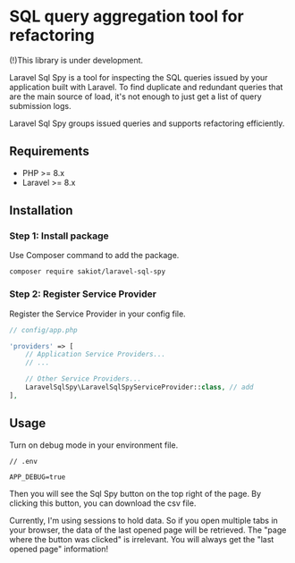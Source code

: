 # SQL query aggregation tool for refactoring

(!)This library is under development.

Laravel Sql Spy is a tool for inspecting the SQL queries issued by your application built with Laravel.
To find duplicate and redundant queries that are the main source of load, it's not enough to just get a list of query submission logs.

Laravel Sql Spy groups issued queries and supports refactoring efficiently.

## Requirements

- PHP >= 8.x
- Laravel >= 8.x

## Installation

### Step 1: Install package

Use Composer command to add the package.

```
composer require sakiot/laravel-sql-spy
```

### Step 2: Register Service Provider

Register the Service Provider in your config file.

```php
// config/app.php

'providers' => [
    // Application Service Providers...
    // ...

    // Other Service Providers...
    LaravelSqlSpy\LaravelSqlSpyServiceProvider::class, // add
],
```

## Usage

Turn on debug mode in your environment file.

```
// .env

APP_DEBUG=true
```

Then you will see the Sql Spy button on the top right of the page.
By clicking this button, you can download the csv file.

Currently, I'm using sessions to hold data.
So if you open multiple tabs in your browser, the data of the last opened page will be retrieved.
The "page where the button was clicked" is irrelevant. You will always get the "last opened page" information!